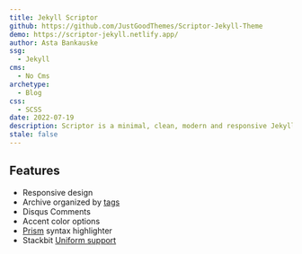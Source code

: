 ```yaml
---
title: Jekyll Scriptor
github: https://github.com/JustGoodThemes/Scriptor-Jekyll-Theme
demo: https://scriptor-jekyll.netlify.app/
author: Asta Bankauske
ssg:
  - Jekyll
cms:
  - No Cms
archetype:
  - Blog
css:
  - SCSS
date: 2022-07-19
description: Scriptor is a minimal, clean, modern and responsive Jekyll theme for writers.
stale: false
---
```


## Features

- Responsive design
- Archive organized by [tags](https://scriptor-jekyll.netlify.com/tags/)
- Disqus Comments
- Accent color options
- [Prism](https://prismjs.com/) syntax highlighter
- Stackbit [Uniform support](https://docs.stackbit.com/uniform/)
